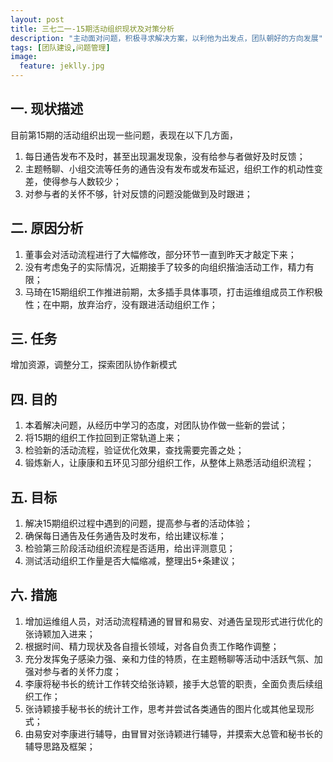 ```yaml
---
layout: post
title: 三七二一-15期活动组织现状及对策分析
description: "主动面对问题，积极寻求解决方案，以利他为出发点，团队朝好的方向发展"
tags: [团队建设,问题管理]
image:
  feature: jeklly.jpg
---
```


## 一. 现状描述

目前第15期的活动组织出现一些问题，表现在以下几方面，
1. 每日通告发布不及时，甚至出现漏发现象，没有给参与者做好及时反馈；
2. 主题畅聊、小组交流等任务的通告没有发布或发布延迟，组织工作的机动性变差，使得参与人数较少；
3. 对参与者的关怀不够，针对反馈的问题没能做到及时跟进；

## 二. 原因分析

1. 董事会对活动流程进行了大幅修改，部分环节一直到昨天才敲定下来；
2. 没有考虑兔子的实际情况，近期接手了较多的向组织揩油活动工作，精力有限；
3. 马琦在15期组织工作推进前期，太多插手具体事项，打击运维组成员工作积极性；在中期，放弃治疗，没有跟进活动组织工作；

## 三. 任务

增加资源，调整分工，探索团队协作新模式

## 四. 目的
1. 本着解决问题，从经历中学习的态度，对团队协作做一些新的尝试；
2. 将15期的组织工作拉回到正常轨道上来；
3. 检验新的活动流程，验证优化效果，查找需要完善之处；
4. 锻炼新人，让康康和五环见习部分组织工作，从整体上熟悉活动组织流程；

## 五. 目标
1. 解决15期组织过程中遇到的问题，提高参与者的活动体验；
2. 确保每日通告及任务通告及时发布，给出建议标准；
3. 检验第三阶段活动组织流程是否适用，给出评测意见；
4. 测试活动组织工作量是否大幅缩减，整理出5+条建议；

## 六. 措施

1. 增加运维组人员，对活动流程精通的冒冒和易安、对通告呈现形式进行优化的张诗颖加入进来；
2. 根据时间、精力现状及各自擅长领域，对各自负责工作略作调整；
3. 充分发挥兔子感染力强、亲和力佳的特质，在主题畅聊等活动中活跃气氛、加强对参与者的关怀力度；
4. 李康将秘书长的统计工作转交给张诗颖，接手大总管的职责，全面负责后续组织工作；
5. 张诗颖接手秘书长的统计工作，思考并尝试各类通告的图片化或其他呈现形式；
6. 由易安对李康进行辅导，由冒冒对张诗颖进行辅导，并摸索大总管和秘书长的辅导思路及框架；


